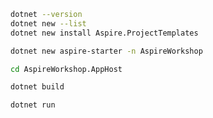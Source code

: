 
```bash
dotnet --version
dotnet new --list
dotnet new install Aspire.ProjectTemplates
```

```bash
dotnet new aspire-starter -n AspireWorkshop
```

```bash
cd AspireWorkshop.AppHost
```

```bash
dotnet build
```

```bash
dotnet run
```